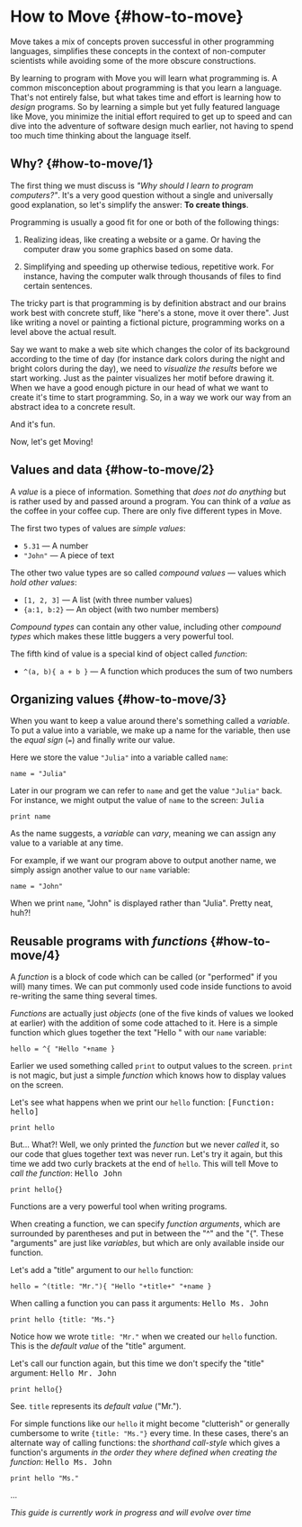 # How to Move {#how-to-move}

Move takes a mix of concepts proven successful in other programming languages,
simplifies these concepts in the context of non-computer scientists while
avoiding some of the more obscure constructions.

By learning to program with Move you will learn what programming is. A common
misconception about programming is that you learn a language. That's not entirely
false, but what takes time and effort is learning how to *design* programs. So by
learning a simple but yet fully featured language like Move, you minimize the
initial effort required to get up to speed and can dive into the adventure of
software design much earlier, not having to spend too much time thinking about
the language itself.


## Why? {#how-to-move/1}

The first thing we must discuss is *"Why should I learn to program computers?"*.
It's a very good question without a single and universally good explanation, so
let's simplify the answer: **To create things**.

Programming is usually a good fit for one or both of the following things:

1. Realizing ideas, like creating a website or a game. Or having the computer
   draw you some graphics based on some data.

2. Simplifying and speeding up otherwise tedious, repetitive work. For instance,
   having the computer walk through thousands of files to find certain sentences.

The tricky part is that programming is by definition abstract and our brains
work best with concrete stuff, like "here's a stone, move it over there".
Just like writing a novel or painting a fictional picture, programming works on
a level above the actual result.

Say we want to make a web site which changes
the color of its background according to the time of day
(for instance dark colors during the night and bright colors during the day), we
need to *visualize the results* before we start working. Just as the painter
visualizes her motif before drawing it. When we have a good enough picture in
our head of what we want to create it's time to start programming. So, in a way
we work our way from an abstract idea to a concrete result.

And it's fun.

Now, let's get Moving!


## Values and data {#how-to-move/2}

A *value* is a piece of information. Something that *does not do anything* but
is rather used by and passed around a program. You can think of a *value* as the
coffee in your coffee cup. There are only five different types in Move.

The first two types of values are *simple values*:

- `5.31` — A number
- `"John"` — A piece of text

The other two value types are so called *compound values* — values which
*hold other values*:

- `[1, 2, 3]` — A list (with three number values)
- `{a:1, b:2}` — An object (with two number members)

*Compound types* can contain any other value, including other *compound types*
which makes these little buggers a very powerful tool.

The fifth kind of value is a special kind of object called *function*:

- `^(a, b){ a + b }` — A function which produces the sum of two numbers


## Organizing values {#how-to-move/3}

When you want to keep a value around there's something called a *variable*.
To put a value into a variable, we make up a name for the variable, then use
the *equal sign* (`=`) and finally write our value.

Here we store the value `"Julia"` into a variable called `name`:

    name = "Julia"

Later in our program we can refer to `name` and get the value `"Julia"` back.
For instance, we might output the value of `name` to the screen:
<samp>Julia</samp>

    print name

As the name suggests, a *variable* can *vary*, meaning we can assign any value
to a variable at any time.

For example, if we want our program above to output another name, we
simply assign another value to our `name` variable:

    name = "John"

When we print `name`, "John" is displayed rather than "Julia". Pretty neat, huh?!


## Reusable programs with *functions* {#how-to-move/4}

A *function* is a block of code which can be called (or "performed" if you will)
many times. We can put commonly used code inside functions to avoid re-writing
the same thing several times.

*Functions* are actually just *objects* (one of the five kinds of values we
looked at earlier) with the addition of some code attached to it. Here is a simple
function which glues together the text "Hello " with our `name` variable:

    hello = ^{ "Hello "+name }

Earlier we used something called `print` to output values to the screen. `print`
is not magic, but just a simple *function* which knows how to display
values on the screen.

Let's see what happens when we print our `hello` function:
<samp>[Function: hello]</samp>

    print hello

But... What?! Well, we only printed the *function* but we never *called* it, so
our code that glues together text was never run. Let's try it again, but this time
we add two curly brackets at the end of `hello`. This will tell Move to
*call the function*:
<samp>Hello John</samp>

    print hello{}

Functions are a very powerful tool when writing programs.

When creating a function, we can specify *function arguments*, which are
surrounded by parentheses and put in between the "^" and the "{".
These "arguments" are just like *variables*, but which are only available inside
our function.

Let's add a "title" argument to our `hello` function:

    hello = ^(title: "Mr."){ "Hello "+title+" "+name }

When calling a function you can pass it arguments:
<samp>Hello Ms. John</samp>

    print hello {title: "Ms."}

Notice how we wrote `title: "Mr."` when we created our `hello` function.
This is the *default value* of the "title" argument.

Let's call our function again, but this time we don't specify the "title" argument:
<samp>Hello Mr. John</samp>

    print hello{}

See. `title` represents its *default value* ("Mr.").

For simple functions like our `hello` it might become "clutterish" or generally
cumbersome to write `{title: "Ms."}` every time. In these cases, there's an
alternate way of calling functions: the *shorthand call-style* which gives a
function's arguments *in the order they where defined when creating the function*:
<samp>Hello Ms. John</samp>

    print hello "Ms."

...

*This guide is currently work in progress and will evolve over time*

